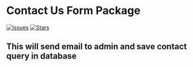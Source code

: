# Contact Us Form Package

[![Issues](https://img.shields.io/github/issues/mohammed-shawwa/contact-pacakge.svg?style=flat-square)](https://github.com/mohammed-shawwa/contact-pacakge/issues)
[![Stars](	https://img.shields.io/github/stars/mohammed-shawwa/contact-pacakge.svg?style=flat-square)](https://github.com/mohammed-shawwa/contact-pacakge/stargazers)


## This will send email to admin and save contact query in database
